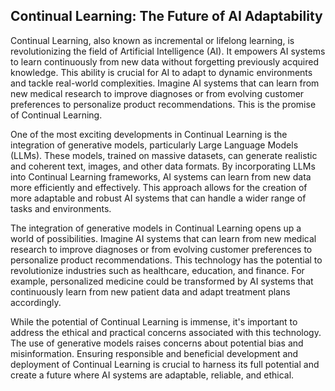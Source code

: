 ## Continual Learning: The Future of AI Adaptability

Continual Learning, also known as incremental or lifelong learning, is revolutionizing the field of Artificial Intelligence (AI). It empowers AI systems to learn continuously from new data without forgetting previously acquired knowledge. This ability is crucial for AI to adapt to dynamic environments and tackle real-world complexities. Imagine AI systems that can learn from new medical research to improve diagnoses or from evolving customer preferences to personalize product recommendations. This is the promise of Continual Learning.

One of the most exciting developments in Continual Learning is the integration of generative models, particularly Large Language Models (LLMs). These models, trained on massive datasets, can generate realistic and coherent text, images, and other data formats. By incorporating LLMs into Continual Learning frameworks, AI systems can learn from new data more efficiently and effectively. This approach allows for the creation of more adaptable and robust AI systems that can handle a wider range of tasks and environments.

The integration of generative models in Continual Learning opens up a world of possibilities. Imagine AI systems that can learn from new medical research to improve diagnoses or from evolving customer preferences to personalize product recommendations. This technology has the potential to revolutionize industries such as healthcare, education, and finance. For example, personalized medicine could be transformed by AI systems that continuously learn from new patient data and adapt treatment plans accordingly.

While the potential of Continual Learning is immense, it's important to address the ethical and practical concerns associated with this technology. The use of generative models raises concerns about potential bias and misinformation. Ensuring responsible and beneficial development and deployment of Continual Learning is crucial to harness its full potential and create a future where AI systems are adaptable, reliable, and ethical.